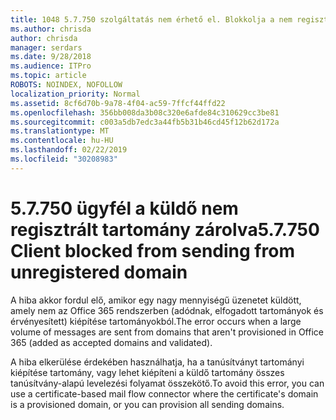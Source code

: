 ```yaml
---
title: 1048 5.7.750 szolgáltatás nem érhető el. Blokkolja a nem regisztrált tartományokból küldött ügyfél
ms.author: chrisda
author: chrisda
manager: serdars
ms.date: 9/28/2018
ms.audience: ITPro
ms.topic: article
ROBOTS: NOINDEX, NOFOLLOW
localization_priority: Normal
ms.assetid: 8cf6d70b-9a78-4f04-ac59-7ffcf44ffd22
ms.openlocfilehash: 356bb008da3b08c320e6afde84c310629cc3be81
ms.sourcegitcommit: c003a5db7edc3a44fb5b31b46cd45f12b62d172a
ms.translationtype: MT
ms.contentlocale: hu-HU
ms.lasthandoff: 02/22/2019
ms.locfileid: "30208983"
---
```

# <a name="57750-client-blocked-from-sending-from-unregistered-domain"></a><span data-ttu-id="3e7a2-103">5.7.750 ügyfél a küldő nem regisztrált tartomány zárolva</span><span class="sxs-lookup"><span data-stu-id="3e7a2-103">5.7.750 Client blocked from sending from unregistered domain</span></span>

<span data-ttu-id="3e7a2-104">A hiba akkor fordul elő, amikor egy nagy mennyiségű üzenetet küldött, amely nem az Office 365 rendszerben (adódnak, elfogadott tartományok és érvényesített) kiépítése tartományokból.</span><span class="sxs-lookup"><span data-stu-id="3e7a2-104">The error occurs when a large volume of messages are sent from domains that aren't provisioned in Office 365 (added as accepted domains and validated).</span></span>
  
<span data-ttu-id="3e7a2-105">A hiba elkerülése érdekében használhatja, ha a tanúsítványt tartományi kiépítése tartomány, vagy lehet kiépíteni a küldő tartomány összes tanúsítvány-alapú levelezési folyamat összekötő.</span><span class="sxs-lookup"><span data-stu-id="3e7a2-105">To avoid this error, you can use a certificate-based mail flow connector where the certificate's domain is a provisioned domain, or you can provision all sending domains.</span></span>
  

